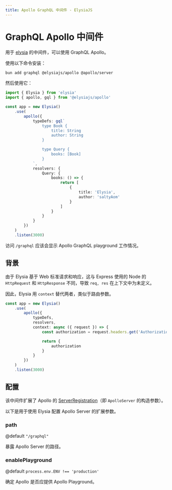 ```yaml
---
title: Apollo GraphQL 中间件 - ElysiaJS
---
```


# GraphQL Apollo 中间件

用于 [elysia](https://github.com/elysiajs/elysia) 的中间件，可以使用 GraphQL Apollo。

使用以下命令安装：

```bash
bun add graphql @elysiajs/apollo @apollo/server
```

然后使用它：

```typescript
import { Elysia } from 'elysia'
import { apollo, gql } from '@elysiajs/apollo'

const app = new Elysia()
	.use(
		apollo({
			typeDefs: gql`
				type Book {
					title: String
					author: String
				}

				type Query {
					books: [Book]
				}
			`,
			resolvers: {
				Query: {
					books: () => {
						return [
							{
								title: 'Elysia',
								author: 'saltyAom'
							}
						]
					}
				}
			}
		})
	)
	.listen(3000)
```

访问 `/graphql` 应该会显示 Apollo GraphQL playground 工作情况。

## 背景

由于 Elysia 基于 Web 标准请求和响应，这与 Express 使用的 Node 的 `HttpRequest` 和 `HttpResponse` 不同，导致 `req, res` 在上下文中为未定义。

因此，Elysia 用 `context` 替代两者，类似于路由参数。

```typescript
const app = new Elysia()
	.use(
		apollo({
			typeDefs,
			resolvers,
			context: async ({ request }) => {
				const authorization = request.headers.get('Authorization')

				return {
					authorization
				}
			}
		})
	)
	.listen(3000)
```

## 配置

该中间件扩展了 Apollo 的 [ServerRegistration](https://www.apollographql.com/docs/apollo-server/api/apollo-server/#options)（即 `ApolloServer` 的构造参数）。

以下是用于使用 Elysia 配置 Apollo Server 的扩展参数。

### path

@default `"/graphql"`

暴露 Apollo Server 的路径。

### enablePlayground

@default `process.env.ENV !== 'production'`

确定 Apollo 是否应提供 Apollo Playground。